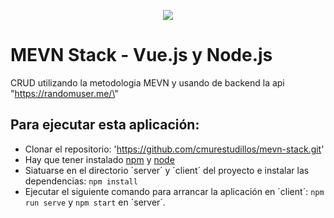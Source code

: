<p align="center">
  <a href="https://www.buymeacoffee.com/cmur" rel=”noopener noreferrer”><img src="https://img.buymeacoffee.com/button-api/?text=Buy me a coffee&emoji=&slug=cmur&button_colour=FFDD00&font_colour=000000&font_family=Cookie&outline_colour=000000&coffee_colour=ffffff"></a>
</p>

# MEVN Stack - Vue.js y Node.js

CRUD  utilizando la metodologia MEVN y usando de backend la api \"https://randomuser.me/\"

## Para ejecutar esta aplicación:
* Clonar el repositorio: 'https://github.com/cmurestudillos/mevn-stack.git'
* Hay que tener instalado [npm](https://www.npmjs.com) y [node](https://nodejs.org/es/)
* Siatuarse en el directorio ´server´ y ´client´ del proyecto e instalar las dependencias: `npm install`
* Ejecutar el siguiente comando para arrancar la aplicación en ´client´: `npm run serve` y `npm start` en ´server´.
